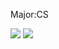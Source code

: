 Major:CS

![](http://github-profile-summary-cards.vercel.app/api/cards/profile-details?username=LoayDalal&theme=default)
![](http://github-profile-summary-cards.vercel.app/api/cards/most-commit-language?username=LoayDalal&theme=default)
